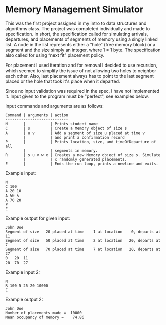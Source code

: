 Memory Management Simulator
======

This was the first project assigned in my intro to data structures and algorithms class. The project was completed individually and made to specification. In short, the specification called for simulating arrivals, departures, and placements of segments of memory using a singly linked list. A node in the list represents either a “hole” (free memory block) or a segment and the size simply an integer, where 1 = 1 byte. The specification also called for using “next fit” placement policy.

For placement I used iteration and for removal I decided to use recursion, which seemed to simplify the issue of not allowing two holes to neighbor each other. Also, last placement always has to point to the last segment placed or the hole that took it's place when it departed.

Since no input validation was required in the spec, I have not implemented it. Input given to the program must be "perfect", see examples below.

Input commands and arguments are as follows:

```
Command | arguments | action
----------------------------
N       |           | Prints student name
C       | s         | Create a Memory object of size s
A       | u v       | Add a segment of size u placed at time v
        |           | and print a confirmation record
P       |           | Prints location, size, and timeOfDeparture of all
        |           | segments in memory.
R       | s u v w x | Creates a new Memory object of size s. Simulate
        |           | x randomly generated placements.
E       |           | Ends the run loop, prints a newline and exits.
```

Example input:
```
N
C 100
A 20 10
A 50 5
A 70 20
P
E
```
Example output for given input:
```
John Doe
Segment of size   20 placed at time    1 at location    0, departs at   11
Segment of size   50 placed at time    2 at location   20, departs at    7
Segment of size   70 placed at time    7 at location   20, departs at   27
0	20	11
20	70	27
```
Example input 2:
```
N
R 100 5 25 20 10000
E
```
Example output 2:
```
John Doe
Number of placements made =  10000
Mean occupancy of memory =    74.86
```